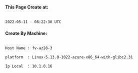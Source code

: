 
   
#### This Page Create at:

```bash

2022-05-11 - 08:22:36 UTC

```

#### Create By Machine:

```bash

Host Name : fv-az28-3

platform  : Linux-5.13.0-1022-azure-x86_64-with-glibc2.31

Ip Local  : 10.1.0.16

```

